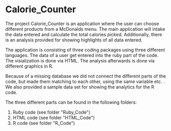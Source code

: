 # Calorie_Counter

The project Calorie_Counter is an application where the user can choose different products from a McDonalds menu. The main application will intake the data entered  and calculate the total calories picked. Additionally, there is an analysis provided for showing highlights of all data entered.

The application is consisting of three coding packages using three different languages. The data of a user get entered into the ruby part of the code. The visialization is done via HTML. The analysis afterwards is done via different graphics in R.  

Because of a missing database we did not connect the different parts of the code, but made them matching to each other, using the same variable etc. . We also provided a sample data set for showing the analytics for the R code.

The three different parts can be found in the following folders:
1. Ruby code (see folder "Ruby_Code")
2. HTML code (see folder "HTML_Code")
3. R code (see folder "R_Code")

